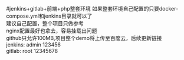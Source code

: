 #jenkins+gitlab+前端+php整套环境
如果整套环境自己配置的只要docker-compose.yml和jenkins目录就可以了     
建议自己配置，整个项目只做参考     
nginx配置最好也拿去，容易挂载出问题    
github只允许100MB,项目整个demo将上传至百度云，后续更新链接  
jenkins:
	admin
	123456  
gitlab:
	root
	12345678	
